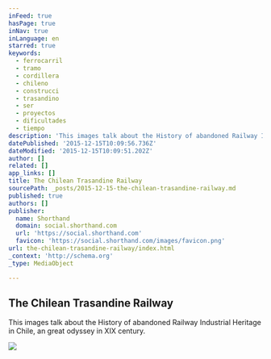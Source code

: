```yaml
---
inFeed: true
hasPage: true
inNav: true
inLanguage: en
starred: true
keywords:
  - ferrocarril
  - tramo
  - cordillera
  - chileno
  - construcci
  - trasandino
  - ser
  - proyectos
  - dificultades
  - tiempo
description: 'This images talk about the History of abandoned Railway Industrial Heritage in Chile, an great odyssey in XIX century.'
datePublished: '2015-12-15T10:09:56.736Z'
dateModified: '2015-12-15T10:09:51.202Z'
author: []
related: []
app_links: []
title: The Chilean Trasandine Railway
sourcePath: _posts/2015-12-15-the-chilean-trasandine-railway.md
published: true
authors: []
publisher:
  name: Shorthand
  domain: social.shorthand.com
  url: 'https://social.shorthand.com'
  favicon: 'https://social.shorthand.com/images/favicon.png'
url: the-chilean-trasandine-railway/index.html
_context: 'http://schema.org'
_type: MediaObject

---
```

<article style=""><h1>The Chilean Trasandine Railway</h1><p>This images talk about the History of abandoned Railway Industrial Heritage in Chile, an great odyssey in XIX century.</p><img src="https://s3-us-west-2.amazonaws.com/the-grid-img/p/8ee5d2e053cde8067684dec9b9f6c2687319c166.jpg" /></article>